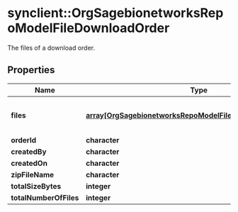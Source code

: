 # synclient::OrgSagebionetworksRepoModelFileDownloadOrder

The files of a download order.

## Properties
Name | Type | Description | Notes
------------ | ------------- | ------------- | -------------
**files** | [**array[OrgSagebionetworksRepoModelFileFileHandleAssociation]**](org.sagebionetworks.repo.model.file.FileHandleAssociation.md) | The list of files included in this order. | [optional] 
**orderId** | **character** |  | [optional] 
**createdBy** | **character** |  | [optional] 
**createdOn** | **character** |  | [optional] 
**zipFileName** | **character** |  | [optional] 
**totalSizeBytes** | **integer** |  | [optional] 
**totalNumberOfFiles** | **integer** |  | [optional] 


